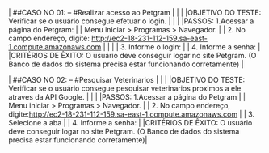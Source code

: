 | ##CASO NO	01:   –  #Realizar acesso ao Petgram                                                                                          |
|                                                                                                                                         |
|OBJETIVO DO TESTE:	Verificar se o usuário consegue efetuar o login.                                                                      |
|                                                                                                                                         |
|PASSOS: 1.Acessar a página do Petgram:                                                                                                   |
|                      Menu iniciar > Programas > Navegador.                                                                              |
|                     2.	No campo endereço, digite: http://ec2-18-231-112-159.sa-east-1.compute.amazonaws.com                             |
|                                                                                                                                         |
|                     3.	Informe o login:                                                                                                 |
|                      4.	Informe a senha:                                                                                                |
|CRITÉRIOS DE ÊXITO:	O usuário deve conseguir logar no site Petgram. (O Banco de dados do sistema precisa estar funcionando corretamente) |
 

| ##CASO NO	02:   –  #Pesquisar Veterinarios                                                                                              |
|                                                                                                                                         |
|OBJETIVO DO TESTE:	Verificar se o usuário consegue pesquisar veterinarios proximos a ele atraves da API Google.                          |
|                                                                                                                                         |
|PASSOS:               1.Acessar a página do Petgram                                                                                      |
|                      Menu iniciar > Programas > Navegador.                                                                              |
|                      2.	No campo endereço, digite:http://ec2-18-231-112-159.sa-east-1.compute.amazonaws.com                             |
|                      3.	Selecione a aba                                                                                                 |
|                      4.	Informe a senha:                                                                                                |
|CRITÉRIOS DE ÊXITO:	O usuário deve conseguir logar no site Petgram. (O Banco de dados do sistema precisa estar funcionando corretamente)|
